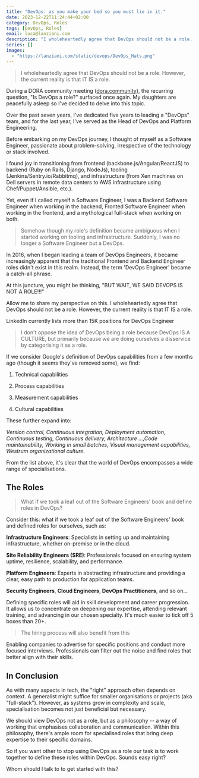 ```yaml
---
title: "DevOps: as you make your bed so you must lie in it."
date: 2023-12-22T11:24:44+02:00
category: DevOps, Roles
tags: [DevOps, Roles]
email: luca@lanziani.com
description: "I wholeheartedly agree that DevOps should not be a role. However, the current reality is that IT IS a role."
series: []
images:
  - "https://lanziani.com/static/devops/DevOps_Hats.png"
---
```


> I wholeheartedly agree that DevOps should not be a role. However, the current reality is that IT IS a role.

During a DORA community meeting ([dora.community](dora.community)), the recurring question, "Is DevOps a role?" surfaced once again. My daughters are peacefully asleep so I've decided to delve into this topic.

Over the past seven years, I've dedicated five years to leading a "DevOps" team, and for the last year, I've served as the Head of DevOps and Platform Engineering.

<!--more-->

Before embarking on my DevOps journey, I thought of myself as a Software Engineer, passionate about problem-solving, irrespective of the technology or stack involved.

I found joy in transitioning from frontend (backbone.js/Angular/ReactJS) to backend (Ruby on Rails, Django, NodeJs), tooling (Jenkins/Sentry.io/Rabbitmq), and infrastructure (from Xen machines on Dell servers in remote data centers to AWS infrastructure using Chef/Puppet/Ansible, etc.).

Yet, even if I called myself a Software Engineer, I was a Backend Software Engineer when working in the backend, Fronted Software Engineer when working in the frontend, and a mythological full-stack when working on both.

> Somehow though my role's definition became ambiguous when I started working on tooling and infrastructure. Suddenly, I was no longer a Software Engineer but a DevOps.

In 2016, when I began leading a team of DevOps Engineers, it became increasingly apparent that the traditional Frontend and Backend Engineer roles didn't exist in this realm. Instead, the term 'DevOps Engineer' became a catch-all phrase.

At this juncture, you might be thinking, "BUT WAIT, WE SAID DEVOPS IS NOT A ROLE!!!"

Allow me to share my perspective on this. I wholeheartedly agree that DevOps should not be a role. However, the current reality is that IT IS a role.

LinkedIn currently lists more than 15K positions for DevOps Engineer 

> I don't oppose the idea of DevOps being a role because DevOps IS A CULTURE, but primarily because we are doing ourselves a disservice by categorising it as a role.

If we consider Google's definition of DevOps capabilities from a few months ago (though it seems they've removed some), we find:

1.  Technical capabilities

2.  Process capabilities

3.  Measurement capabilities

4.  Cultural capabilities

These further expand into:

_Version control, Continuous integration, Deployment automation, Continuous testing, Continuous delivery, Architecture ...,Code maintainability, Working in small batches, Visual management capabilities, Westrum organizational culture._

From the list above, it's clear that the world of DevOps encompasses a wide range of specialisations.

## The Roles

> What if we took a leaf out of the Software Engineers' book and define roles in DevOps?

Consider this: what if we took a leaf out of the Software Engineers' book and defined roles for ourselves, such as:

**Infrastructure Engineers**: Specialists in setting up and maintaining infrastructure, whether on-premise or in the cloud.

**Site Reliability Engineers (SRE)**: Professionals focused on ensuring system uptime, resilience, scalability, and performance.

**Platform Engineers**: Experts in abstracting infrastructure and providing a clear, easy path to production for application teams.

**Security Engineers**, **Cloud Engineers**, **DevOps Practitioners**, and so on...

Defining specific roles will aid in skill development and career progression. It allows us to concentrate on deepening our expertise, attending relevant training, and advancing in our chosen specialty. It's much easier to tick off 5 boxes than 20+.

> The hiring process will also benefit from this

Enabling companies to advertise for specific positions and conduct more focused interviews. Professionals can filter out the noise and find roles that better align with their skills.

## In Conclusion

As with many aspects in tech, the "right" approach often depends on context. A generalist might suffice for smaller organisations or projects (aka "full-stack"). However, as systems grow in complexity and scale, specialisation becomes not just beneficial but necessary.

We should view DevOps not as a role, but as a philosophy -- a way of working that emphasises collaboration and communication. Within this philosophy, there's ample room for specialised roles that bring deep expertise to their specific domains.

So if you want other to stop using DevOps as a role our task is to work together to define these roles within DevOps. Sounds easy right?

Whom should I talk to to get started with this?